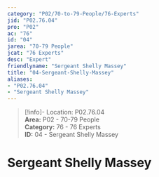 ```yaml
---  
category: "P02/70-to-79-People/76-Experts"  
jid: "P02.76.04"  
pro: "P02"  
ac: "76"  
id: "04"  
jarea: "70-79 People"  
jcat: "76 Experts"  
desc: "Expert"  
friendlyname: "Sergeant Shelly Massey"  
title: "04-Sergeant-Shelly-Massey"  
aliases:   
- "P02.76.04"  
- "Sergeant Shelly Massey"  
---  
```

>[!info]- Location: P02.76.04  
>**Area:** P02 - 70-79 People  
>**Category:** 76 - 76 Experts  
>**ID:** 04 - Sergeant Shelly Massey  
  
# Sergeant Shelly Massey  
  
  
